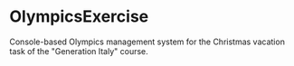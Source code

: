 # OlympicsExercise
Console-based Olympics management system for the Christmas vacation task of the "Generation Italy" course.
